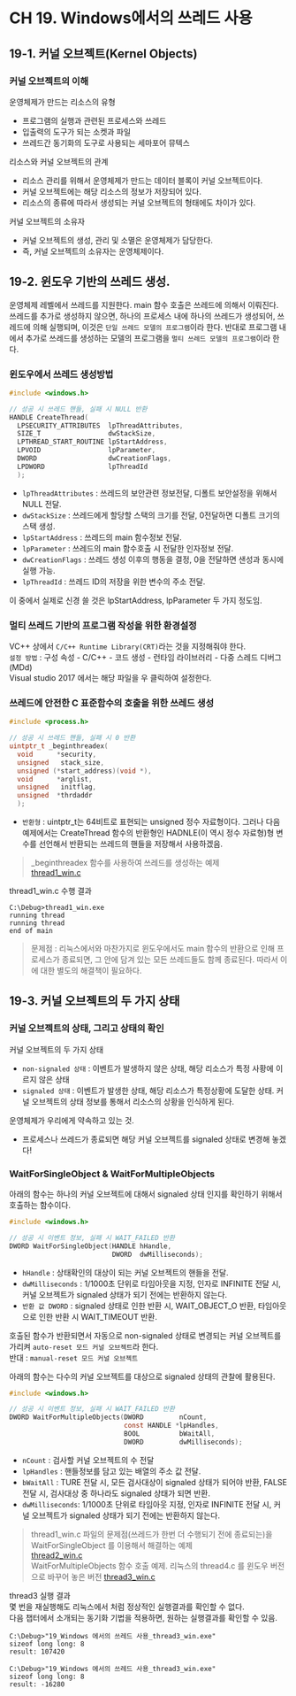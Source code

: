 # CH 19. Windows에서의 쓰레드 사용

## 19-1. 커널 오브젝트(Kernel Objects)

### 커널 오브젝트의 이해

운영체제가 만드는 리소스의 유형

-   프로그램의 실행과 관련된 프로세스와 쓰레드
-   입출력의 도구가 되는 소켓과 파일
-   쓰레드간 동기화의 도구로 사용되는 세마포어 뮤텍스

리소스와 커널 오브젝트의 관계

-   리소스 관리를 위해서 운영체제가 만드는 데이터 블록이 커널 오브젝트이다.
-   커널 오브젝트에는 해당 리소스의 정보가 저장되어 있다.
-   리소스의 종류에 따라서 생성되는 커널 오브젝트의 형태에도 차이가 있다.

커널 오브젝트의 소유자

-   커널 오브젝트의 생성, 관리 및 소멸은 운영체제가 담당한다.
-   즉, 커널 오브젝트의 소유자는 운영체제이다.

## 19-2. 윈도우 기반의 쓰레드 생성.

운영체제 레벨에서 쓰레드를 지원한다. main 함수 호출은 쓰레드에 의해서 이뤄진다. 쓰레드를 추가로 생성하지 않으면, 하나의 프로세스 내에 하나의 쓰레드가 생성되어, 쓰레드에 의해 실행되며, 이것은 `단일 쓰레드 모델의 프로그램`이라 한다.
반대로 프로그램 내에서 추가로 쓰레드를 생성하는 모델의 프로그램을 `멀티 쓰레드 모델의 프로그램`이라 한다.

### 윈도우에서 쓰레드 생성방법

```c
#include <windows.h>

// 성공 시 쓰레드 핸들, 실패 시 NULL 반환
HANDLE CreateThread(
  LPSECURITY_ATTRIBUTES  lpThreadAttributes,
  SIZE_T                 dwStackSize,
  LPTHREAD_START_ROUTINE lpStartAddress,
  LPVOID                 lpParameter,
  DWORD                  dwCreationFlags,
  LPDWORD                lpThreadId
  );
```

-   `lpThreadAttributes` : 쓰레드의 보안관련 정보전달, 디폴트 보안설정을 위해서 NULL 전달.
-   `dwStackSize` : 쓰레드에게 할당할 스택의 크기를 전달, 0전달하면 디폴트 크기의 스택 생성.
-   `lpStartAddress` : 쓰레드의 main 함수정보 전달.
-   `lpParameter` : 쓰레드의 main 함수호출 시 전달한 인자정보 전달.
-   `dwCreationFlags` : 쓰레드 생성 이후의 행동을 결정, 0을 전달하면 샌성과 동시에 실행 가능.
-   `lpThreadId` : 쓰레드 ID의 저장을 위한 변수의 주소 전달.

이 중에서 실제로 신경 쓸 것은 lpStartAddress, lpParameter 두 가지 정도임.

### 멀티 쓰레드 기반의 프로그램 작성을 위한 환경설정

VC++ 상에서 `C/C++ Runtime Library(CRT)`라는 것을 지정해줘야 한다.<br>
`설정 방법` : 구성 속성 - C/C++ - 코드 생성 - 런타임 라이브러리 - 다중 스레드 디버그(MDd)<br>
Visual studio 2017 에서는 해당 파일을 우 클릭하여 설정한다.<br>

### 쓰레드에 안전한 C 표준함수의 호출을 위한 쓰레드 생성

```c
#include <process.h>

// 성공 시 쓰레드 핸들, 실패 시 0 반환
uintptr_t _beginthreadex(
  void      *security,
  unsigned   stack_size,
  unsigned (*start_address)(void *),
  void      *arglist,
  unsigned   initflag,
  unsigned  *thrdaddr
  );
```

-   `반환형` : uintptr_t는 64비트로 표현되는 unsigned 정수 자료형이다. 그러나 다음 예제에서는 CreateThread 함수의 반환형인 HADNLE(이 역시 정수 자료형)형 변수를 선언해서 반환되는 쓰레드의 핸들을 저장해서 사용하겠음.

> \_beginthreadex 함수를 사용하여 쓰레드를 생성하는 예제<br>
> [thread1_win.c](https://github.com/wheejinv/C-TCPIP-Practice/blob/master/Window/19_Windows%20%EC%97%90%EC%84%9C%EC%9D%98%20%EC%93%B0%EB%A0%88%EB%93%9C%20%EC%82%AC%EC%9A%A9_thread1_win/thread1_win.c)

thread1_win.c 수행 결과

    C:\Debug>thread1_win.exe
    running thread
    running thread
    end of main

> 문제점 : 리눅스에서와 마찬가지로 윈도우에서도 main 함수의 반환으로 인해 프로세스가 종료되면, 그 안에 담겨 있는 모든 쓰레드들도 함께 종료된다. 따라서 이에 대한 별도의 해결책이 필요하다.

## 19-3. 커널 오브젝트의 두 가지 상태

### 커널 오브젝트의 상태, 그리고 상태의 확인

커널 오브젝트의 두 가지 상태

-   `non-signaled 상태` : 이벤트가 발생하지 않은 상태, 해당 리소스가 특정 사황에 이르지 않은 상태
-   `signaled 상태` : 이벤트가 발생한 상태, 해당 리소스가 특정상황에 도달한 상태. 커널 오브젝트의 상태 정보를 통해서 리소스의 상황을 인식하게 된다.

운영체제가 우리에게 약속하고 있는 것.

-   프로세스나 쓰레드가 종료되면 해당 커널 오브젝트를 signaled 상태로 변경해 놓겠다!

### WaitForSingleObject & WaitForMultipleObjects

아래의 함수는 하나의 커널 오브젝트에 대해서 signaled 상태 인지를 확인하기 위해서 호출하는 함수이다.

```c
#include <windows.h>

// 성공 시 이벤트 정보, 실패 시 WAIT_FAILED 반환
DWORD WaitForSingleObject(HANDLE hHandle,
                          DWORD  dwMilliseconds);
```

-   `hHandle` : 상태확인의 대상이 되는 커널 오브젝트의 핸들을 전달.
-   `dwMilliseconds` : 1/1000초 단위로 타임아웃을 지정, 인자로 INFINITE 전달 시, 커널 오브젝트가 signaled 상태가 되기 전에는 반환하지 않는다.
-   `반환 값 DWORD` : signaled 상태로 인한 반환 시, WAIT_OBJECT_O 반환, 타임아웃으로 인한 반환 시 WAIT_TIMEOUT 반환.

호출된 함수가 반환되면서 자동으로 non-signaled 상태로 변경되는 커널 오브젝트를 가리켜 `auto-reset 모드 커널 오브젝트`라 한다.<br>
반대 : `manual-reset 모드 커널 오브젝트`

아래의 함수는 다수의 커널 오브젝트를 대상으로 signaled 상태의 관찰에 활용된다.

```c
#include <windows.h>

// 성공 시 이벤트 정보, 실패 시 WAIT_FAILED 반환
DWORD WaitForMultipleObjects(DWORD         nCount,
                             const HANDLE *lpHandles,
                             BOOL          bWaitAll,
                             DWORD         dwMilliseconds);
```

-   `nCount` : 검사할 커널 오브젝트의 수 전달
-   `lpHandles` : 핸들정보를 담고 있는 배열의 주소 값 전달.
-   `bWaitAll` : TURE 전달 시, 모든 검사대상이 signaled 상태가 되어야 반환, FALSE 전달 시, 검사대상 중 하나라도 signaled 상태가 되면 반환.
-   `dwMilliseconds`: 1/1000초 단위로 타임아웃 지정, 인자로 INFINITE 전달 시, 커널 오브젝트가 signaled 상태가 되기 전에는 반환하지 않는다.

> thread1_win.c 파일의 문제점(쓰레드가 한번 더 수행되기 전에 종료되는)을 WaitForSingleObject 를 이용해서 해결하는 예제<br>
> [thread2_win.c](https://github.com/wheejinv/C-TCPIP-Practice/blob/master/Window/19_Windows%20%EC%97%90%EC%84%9C%EC%9D%98%20%EC%93%B0%EB%A0%88%EB%93%9C%20%EC%82%AC%EC%9A%A9_thread2_win/thread2_win.c)<br>
> WaitForMultipleObjects 함수 호출 예제. 리눅스의 thread4.c 를 윈도우 버전으로 바꾸어 놓은 버전
> [thread3_win.c](https://github.com/wheejinv/C-TCPIP-Practice/blob/master/Window/19_Windows%20%EC%97%90%EC%84%9C%EC%9D%98%20%EC%93%B0%EB%A0%88%EB%93%9C%20%EC%82%AC%EC%9A%A9_thread3_win/thread3_win.c)<br>

thread3 실행 결과<br>
몇 번을 재실행해도 리눅스에서 처럼 정상적인 실행결과를 확인할 수 없다.<br>
다음 챕터에서 소개되는 동기화 기법을 적용하면, 원하는 실행결과를 확인할 수 있음.<br>
```
C:\Debug>"19_Windows 에서의 쓰레드 사용_thread3_win.exe"
sizeof long long: 8
result: 107420

C:\Debug>"19_Windows 에서의 쓰레드 사용_thread3_win.exe"
sizeof long long: 8
result: -16280
```
